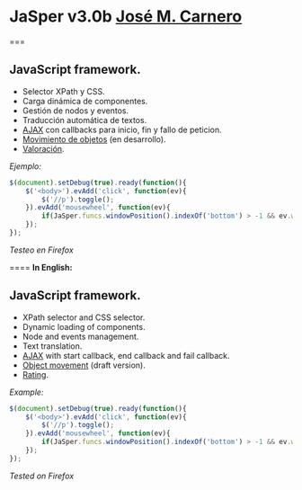# JaSper v3.0b [José M. Carnero](http://sargazos.net)
===

## JavaScript framework.

- Selector XPath y CSS.
- Carga dinámica de componentes.
- Gestión de nodos y eventos.
- Traducción automática de textos.
- [AJAX](JaSper_ajax.js) con callbacks para inicio, fin y fallo de peticion.
- [Movimiento de objetos](JaSper_move.js) (en desarrollo).
- [Valoración](JaSper_rating.js).

*Ejemplo:*
```javascript
$(document).setDebug(true).ready(function(){
	$('<body>').evAdd('click', function(ev){
		$('//p').toggle();
	}).evAdd('mousewheel', function(ev){
		if(JaSper.funcs.windowPosition().indexOf('bottom') > -1 && ev.wheelDelta == -3) alert('fin de página');
	});
});
```

_Testeo en Firefox_

====
**In English:**

## JavaScript framework.

- XPath selector and CSS selector.
- Dynamic loading of components.
- Node and events management.
- Text translation.
- [AJAX](JaSper_ajax.js) with start callback, end callback and fail callback.
- [Object movement](JaSper_move.js) (draft version).
- [Rating](JaSper_rating.js).

*Example:*
```javascript
$(document).setDebug(true).ready(function(){
	$('<body>').evAdd('click', function(ev){
		$('//p').toggle();
	}).evAdd('mousewheel', function(ev){
		if(JaSper.funcs.windowPosition().indexOf('bottom') > -1 && ev.wheelDelta == -3) alert('end of page');
	});
});
```

_Tested on Firefox_

